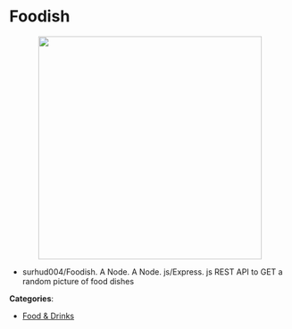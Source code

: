 # Foodish
<p align="center">
    <img width="400" src="https://raw.githubusercontent.com/apis-list/apis-list/apis/foodish/logo_256x256.png" />
</p>

- surhud004/Foodish.  A Node. A Node. js/Express. js REST API to GET a random picture of food dishes



**Categories**:

- [Food & Drinks](https://github.com/apis-list/apis-list#food-and-drinks)



